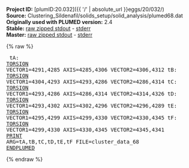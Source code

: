 **Project ID:** [plumID:20.032]({{ '/' | absolute_url }}eggs/20/032/)  
**Source:** Clustering_Sildenafil/solids_setup/solid_analysis/plumed68.dat  
**Originally used with PLUMED version:** 2.4  
**Stable:** [raw zipped stdout](plumed68.dat.plumed.stdout.txt.zip) - [stderr](plumed68.dat.plumed.stderr)  
**Master:** [raw zipped stdout](plumed68.dat.plumed_master.stdout.txt.zip) - [stderr](plumed68.dat.plumed_master.stderr)  

{% raw %}<pre>
tA: <a href="https://plumed.github.io/doc-master/user-doc/html/_t_o_r_s_i_o_n.html">TORSION</a> VECTOR1=4291,4285 AXIS=4285,4306 VECTOR2=4306,4312
tB: <a href="https://plumed.github.io/doc-master/user-doc/html/_t_o_r_s_i_o_n.html">TORSION</a> VECTOR1=4304,4293 AXIS=4293,4286 VECTOR2=4286,4314
tC: <a href="https://plumed.github.io/doc-master/user-doc/html/_t_o_r_s_i_o_n.html">TORSION</a> VECTOR1=4293,4286 AXIS=4286,4314 VECTOR2=4314,4326
tD: <a href="https://plumed.github.io/doc-master/user-doc/html/_t_o_r_s_i_o_n.html">TORSION</a> VECTOR1=4293,4302 AXIS=4302,4296 VECTOR2=4296,4289
tE: <a href="https://plumed.github.io/doc-master/user-doc/html/_t_o_r_s_i_o_n.html">TORSION</a> VECTOR1=4295,4299 AXIS=4299,4330 VECTOR2=4330,4345
tF: <a href="https://plumed.github.io/doc-master/user-doc/html/_t_o_r_s_i_o_n.html">TORSION</a> VECTOR1=4299,4330 AXIS=4330,4345 VECTOR2=4345,4341
<a href="https://plumed.github.io/doc-master/user-doc/html/_p_r_i_n_t.html">PRINT</a> ARG=tA,tB,tC,tD,tE,tF FILE=cluster_data_68
<a href="https://plumed.github.io/doc-master/user-doc/html/_e_n_d_p_l_u_m_e_d.html">ENDPLUMED</a>
</pre>{% endraw %}
